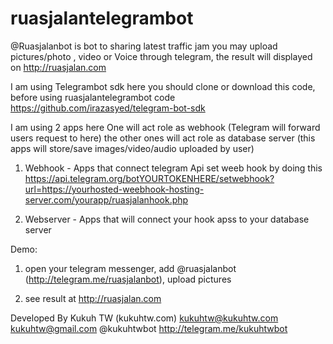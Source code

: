 # ruasjalantelegrambot

@Ruasjalanbot is bot to sharing latest traffic jam
you may upload pictures/photo , video or Voice through telegram,
the result will displayed on http://ruasjalan.com

I am using Telegrambot sdk here
you should clone or download this code, before using ruasjalantelegrambot code
https://github.com/irazasyed/telegram-bot-sdk



I am using 2 apps here
One will act role as webhook (Telegram will forward users request to here)
the other ones will act role as database server (this apps will store/save images/video/audio uploaded by user)

1. Webhook - Apps that connect telegram Api
set weeb hook by doing this
https://api.telegram.org/botYOURTOKENHERE/setwebhook?url=https://yourhosted-weebhook-hosting-server.com/yourapp/ruasjalanhook.php

2. Webserver - Apps that will connect your hook apss to your database server

Demo:

1. open your telegram messenger, add @ruasjalanbot (http://telegram.me/ruasjalanbot), upload pictures

2. see result at http://ruasjalan.com

Developed By Kukuh TW (kukuhtw.com)
kukuhtw@kukuhtw.com
kukuhtw@gmail.com
@kukuhtwbot http://telegram.me/kukuhtwbot

